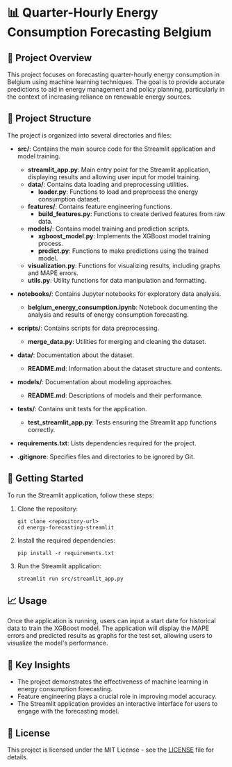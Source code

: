 # 📊 Quarter-Hourly Energy Consumption Forecasting Belgium

## 🧠 Project Overview
This project focuses on forecasting quarter-hourly energy consumption in Belgium using machine learning techniques. The goal is to provide accurate predictions to aid in energy management and policy planning, particularly in the context of increasing reliance on renewable energy sources.

## 📁 Project Structure
The project is organized into several directories and files:

- **src/**: Contains the main source code for the Streamlit application and model training.
  - **streamlit_app.py**: Main entry point for the Streamlit application, displaying results and allowing user input for model training.
  - **data/**: Contains data loading and preprocessing utilities.
    - **loader.py**: Functions to load and preprocess the energy consumption dataset.
  - **features/**: Contains feature engineering functions.
    - **build_features.py**: Functions to create derived features from raw data.
  - **models/**: Contains model training and prediction scripts.
    - **xgboost_model.py**: Implements the XGBoost model training process.
    - **predict.py**: Functions to make predictions using the trained model.
  - **visualization.py**: Functions for visualizing results, including graphs and MAPE errors.
  - **utils.py**: Utility functions for data manipulation and formatting.

- **notebooks/**: Contains Jupyter notebooks for exploratory data analysis.
  - **belgium_energy_consumption.ipynb**: Notebook documenting the analysis and results of energy consumption forecasting.

- **scripts/**: Contains scripts for data preprocessing.
  - **merge_data.py**: Utilities for merging and cleaning the dataset.

- **data/**: Documentation about the dataset.
  - **README.md**: Information about the dataset structure and contents.

- **models/**: Documentation about modeling approaches.
  - **README.md**: Descriptions of models and their performance.

- **tests/**: Contains unit tests for the application.
  - **test_streamlit_app.py**: Tests ensuring the Streamlit app functions correctly.

- **requirements.txt**: Lists dependencies required for the project.

- **.gitignore**: Specifies files and directories to be ignored by Git.

## 🚀 Getting Started
To run the Streamlit application, follow these steps:

1. Clone the repository:
   ```
   git clone <repository-url>
   cd energy-forecasting-streamlit
   ```

2. Install the required dependencies:
   ```
   pip install -r requirements.txt
   ```

3. Run the Streamlit application:
   ```
   streamlit run src/streamlit_app.py
   ```

## 📈 Usage
Once the application is running, users can input a start date for historical data to train the XGBoost model. The application will display the MAPE errors and predicted results as graphs for the test set, allowing users to visualize the model's performance.

## 📌 Key Insights
- The project demonstrates the effectiveness of machine learning in energy consumption forecasting.
- Feature engineering plays a crucial role in improving model accuracy.
- The Streamlit application provides an interactive interface for users to engage with the forecasting model.

## 📄 License
This project is licensed under the MIT License - see the [LICENSE](LICENSE) file for details.